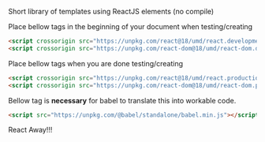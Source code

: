 Short library of templates using ReactJS elements (no compile)

Place bellow tags in the  beginning of your document when testing/creating
```html
<script crossorigin src="https://unpkg.com/react@18/umd/react.development.js"></script>
<script crossorigin src="https://unpkg.com/react-dom@18/umd/react-dom.development.js"></script>
```
Place bellow tags when you are done testing/creating 
```html
<script crossorigin src="https://unpkg.com/react@18/umd/react.production.min.js"></script>
<script crossorigin src="https://unpkg.com/react-dom@18/umd/react-dom.production.min.js"></script>
```
Bellow tag is **necessary** for babel to translate this into workable code.
```html
<script src="https://unpkg.com/@babel/standalone/babel.min.js"></script>
```

React Away!!!
